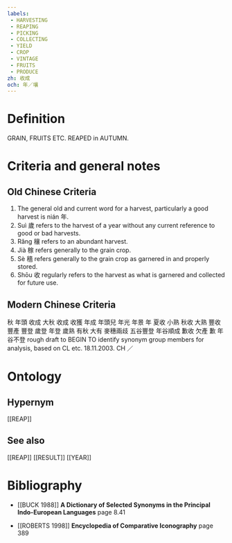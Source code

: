 ```yaml
---
labels: 
 - HARVESTING
 - REAPING
 - PICKING
 - COLLECTING
 - YIELD
 - CROP
 - VINTAGE
 - FRUITS
 - PRODUCE
zh: 收成
och: 年／壤
---
```


# Definition
GRAIN, FRUITS ETC. REAPED in AUTUMN.
# Criteria and general notes
## Old Chinese Criteria
1. The general old and current word for a harvest, particularly a good harvest is nián 年.
2. Suì 歲 refers to the harvest of a year without any current reference to good or bad harvests.
3. Rǎng 穰 refers to an abundant harvest.
4. Jià 稼 refers generally to the grain crop.
5. Sè 穡 refers generally to the grain crop as garnered in and properly stored.
6. Shōu 收 regularly refers to the harvest as what is garnered and collected for future use.
## Modern Chinese Criteria
秋
年頭
收成
大秋
收成
收獲
年成
年頭兒
年光
年景
年
夏收
小熟
秋收
大熟
豐收
豐產
豐登
歲登
年登
歲熟
有秋
大有
麥穗兩歧
五谷豐登
年谷順成
歉收
欠產
歉
年谷不登
rough draft to BEGIN TO identify synonym group members for analysis, based on CL etc. 18.11.2003. CH ／
# Ontology

## Hypernym
[[REAP]]
## See also
[[REAP]]
[[RESULT]]
[[YEAR]]
# Bibliography
- [[BUCK 1988]]
**A Dictionary of Selected Synonyms in the Principal Indo-European Languages** page 8.41

- [[ROBERTS 1998]]
**Encyclopedia of Comparative Iconography** page 389
